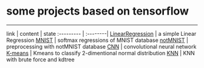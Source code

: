 # some projects based on tensorflow

---------
link  | content | state 
:--------- | :--------| 
[LinearRegression](https://github.com/Jzmo/tf/tree/master/LinearRegression "落叶满阶红不扫")  | a simple Linear Regression 
[MNIST](https://github.com/Jzmo/tf/tree/master/MNIST)  | softmax regressions of MNIST database 
[notMNIST](https://github.com/Jzmo/tf/tree/master/notMNIST) | preprocessing with notMNIST database
[CNN](https://github.com/Jzmo/tf/tree/master/CNN) | convolutional neural network
[K-means](https://github.com/Jzmo/tf/tree/master/KDtree) | Kmeans to classify 2-dimentional normal distribution
[KNN](https://github.com/Jzmo/tf/tree/master/KDtree) | KNN with brute force and kdtree
